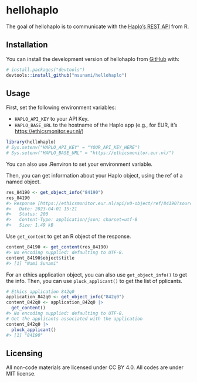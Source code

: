 
<!-- README.md is generated from README.Rmd. Please edit that file -->

# hellohaplo

<!-- badges: start -->
<!-- badges: end -->

The goal of hellohaplo is to communicate with the [Haplo’s REST
API](https://docs.haplo.org/rest-api) from R.

## Installation

You can install the development version of hellohaplo from
[GitHub](https://github.com/) with:

``` r
# install.packages("devtools")
devtools::install_github("nsunami/hellohaplo")
```

## Usage

First, set the following environment variables:

- `HAPLO_API_KEY` to your API Key.
- `HAPLO_BASE_URL` to the hostname of the Haplo app (e.g., for EUR, it’s
  <https://ethicsmonitor.eur.nl/>)

``` r
library(hellohaplo)
# Sys.setenv("HAPLO_API_KEY" = "YOUR_API_KEY_HERE")
# Sys.setenv("HAPLO_BASE_URL" = "https://ethicsmonitor.eur.nl/")
```

You can also use .Renviron to set your environment variable.

Then, you can get information about your Haplo object, using the ref of
a named object.

``` r
res_84190 <- get_object_info("84190")
res_84190
#> Response [https://ethicsmonitor.eur.nl/api/v0-object/ref/84190?sources=ALL]
#>   Date: 2023-04-01 15:21
#>   Status: 200
#>   Content-Type: application/json; charset=utf-8
#>   Size: 1.49 kB
```

Use `get_content` to get an R object of the response.

``` r
content_84190 <- get_content(res_84190)
#> No encoding supplied: defaulting to UTF-8.
content_84190$object$title
#> [1] "Nami Sunami"
```

For an ethics application object, you can also use `get_object_info()`
to get the info. Then, you can use `pluck_applicant()` to get the list
of pplicants.

``` r
# Ethics application 842q0
application_842q0 <- get_object_info("842q0")
content_842q0 <- application_842q0 |>
  get_content()
#> No encoding supplied: defaulting to UTF-8.
# Get the applicants associated with the application
content_842q0 |> 
  pluck_applicant()
#> [1] "84190"
```

## Licensing

All non-code materials are licensed under CC BY 4.0. All codes are under
MIT license.
